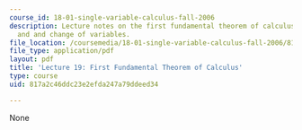```yaml
---
course_id: 18-01-single-variable-calculus-fall-2006
description: Lecture notes on the first fundamental theorem of calculus, estimation,
  and and change of variables.
file_location: /coursemedia/18-01-single-variable-calculus-fall-2006/817a2c46ddc23e2efda247a79ddeed34_lec19.pdf
file_type: application/pdf
layout: pdf
title: 'Lecture 19: First Fundamental Theorem of Calculus'
type: course
uid: 817a2c46ddc23e2efda247a79ddeed34

---
```

None